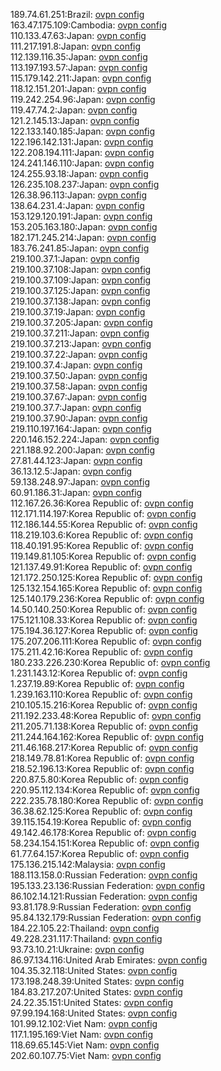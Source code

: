 189.74.61.251:Brazil: [ovpn config](vpn/189_74_61_251.ovpn)  
163.47.175.109:Cambodia: [ovpn config](vpn/163_47_175_109.ovpn)  
110.133.47.63:Japan: [ovpn config](vpn/110_133_47_63.ovpn)  
111.217.191.8:Japan: [ovpn config](vpn/111_217_191_8.ovpn)  
112.139.116.35:Japan: [ovpn config](vpn/112_139_116_35.ovpn)  
113.197.193.57:Japan: [ovpn config](vpn/113_197_193_57.ovpn)  
115.179.142.211:Japan: [ovpn config](vpn/115_179_142_211.ovpn)  
118.12.151.201:Japan: [ovpn config](vpn/118_12_151_201.ovpn)  
119.242.254.96:Japan: [ovpn config](vpn/119_242_254_96.ovpn)  
119.47.74.2:Japan: [ovpn config](vpn/119_47_74_2.ovpn)  
121.2.145.13:Japan: [ovpn config](vpn/121_2_145_13.ovpn)  
122.133.140.185:Japan: [ovpn config](vpn/122_133_140_185.ovpn)  
122.196.142.131:Japan: [ovpn config](vpn/122_196_142_131.ovpn)  
122.208.194.111:Japan: [ovpn config](vpn/122_208_194_111.ovpn)  
124.241.146.110:Japan: [ovpn config](vpn/124_241_146_110.ovpn)  
124.255.93.18:Japan: [ovpn config](vpn/124_255_93_18.ovpn)  
126.235.108.237:Japan: [ovpn config](vpn/126_235_108_237.ovpn)  
126.38.96.113:Japan: [ovpn config](vpn/126_38_96_113.ovpn)  
138.64.231.4:Japan: [ovpn config](vpn/138_64_231_4.ovpn)  
153.129.120.191:Japan: [ovpn config](vpn/153_129_120_191.ovpn)  
153.205.163.180:Japan: [ovpn config](vpn/153_205_163_180.ovpn)  
182.171.245.214:Japan: [ovpn config](vpn/182_171_245_214.ovpn)  
183.76.241.85:Japan: [ovpn config](vpn/183_76_241_85.ovpn)  
219.100.37.1:Japan: [ovpn config](vpn/219_100_37_1.ovpn)  
219.100.37.108:Japan: [ovpn config](vpn/219_100_37_108.ovpn)  
219.100.37.109:Japan: [ovpn config](vpn/219_100_37_109.ovpn)  
219.100.37.125:Japan: [ovpn config](vpn/219_100_37_125.ovpn)  
219.100.37.138:Japan: [ovpn config](vpn/219_100_37_138.ovpn)  
219.100.37.19:Japan: [ovpn config](vpn/219_100_37_19.ovpn)  
219.100.37.205:Japan: [ovpn config](vpn/219_100_37_205.ovpn)  
219.100.37.211:Japan: [ovpn config](vpn/219_100_37_211.ovpn)  
219.100.37.213:Japan: [ovpn config](vpn/219_100_37_213.ovpn)  
219.100.37.22:Japan: [ovpn config](vpn/219_100_37_22.ovpn)  
219.100.37.4:Japan: [ovpn config](vpn/219_100_37_4.ovpn)  
219.100.37.50:Japan: [ovpn config](vpn/219_100_37_50.ovpn)  
219.100.37.58:Japan: [ovpn config](vpn/219_100_37_58.ovpn)  
219.100.37.67:Japan: [ovpn config](vpn/219_100_37_67.ovpn)  
219.100.37.7:Japan: [ovpn config](vpn/219_100_37_7.ovpn)  
219.100.37.90:Japan: [ovpn config](vpn/219_100_37_90.ovpn)  
219.110.197.164:Japan: [ovpn config](vpn/219_110_197_164.ovpn)  
220.146.152.224:Japan: [ovpn config](vpn/220_146_152_224.ovpn)  
221.188.92.200:Japan: [ovpn config](vpn/221_188_92_200.ovpn)  
27.81.44.123:Japan: [ovpn config](vpn/27_81_44_123.ovpn)  
36.13.12.5:Japan: [ovpn config](vpn/36_13_12_5.ovpn)  
59.138.248.97:Japan: [ovpn config](vpn/59_138_248_97.ovpn)  
60.91.186.31:Japan: [ovpn config](vpn/60_91_186_31.ovpn)  
112.167.26.36:Korea Republic of: [ovpn config](vpn/112_167_26_36.ovpn)  
112.171.114.197:Korea Republic of: [ovpn config](vpn/112_171_114_197.ovpn)  
112.186.144.55:Korea Republic of: [ovpn config](vpn/112_186_144_55.ovpn)  
118.219.103.6:Korea Republic of: [ovpn config](vpn/118_219_103_6.ovpn)  
118.40.191.95:Korea Republic of: [ovpn config](vpn/118_40_191_95.ovpn)  
119.149.81.105:Korea Republic of: [ovpn config](vpn/119_149_81_105.ovpn)  
121.137.49.91:Korea Republic of: [ovpn config](vpn/121_137_49_91.ovpn)  
121.172.250.125:Korea Republic of: [ovpn config](vpn/121_172_250_125.ovpn)  
125.132.154.165:Korea Republic of: [ovpn config](vpn/125_132_154_165.ovpn)  
125.140.179.236:Korea Republic of: [ovpn config](vpn/125_140_179_236.ovpn)  
14.50.140.250:Korea Republic of: [ovpn config](vpn/14_50_140_250.ovpn)  
175.121.108.33:Korea Republic of: [ovpn config](vpn/175_121_108_33.ovpn)  
175.194.36.127:Korea Republic of: [ovpn config](vpn/175_194_36_127.ovpn)  
175.207.206.111:Korea Republic of: [ovpn config](vpn/175_207_206_111.ovpn)  
175.211.42.16:Korea Republic of: [ovpn config](vpn/175_211_42_16.ovpn)  
180.233.226.230:Korea Republic of: [ovpn config](vpn/180_233_226_230.ovpn)  
1.231.143.12:Korea Republic of: [ovpn config](vpn/1_231_143_12.ovpn)  
1.237.19.89:Korea Republic of: [ovpn config](vpn/1_237_19_89.ovpn)  
1.239.163.110:Korea Republic of: [ovpn config](vpn/1_239_163_110.ovpn)  
210.105.15.216:Korea Republic of: [ovpn config](vpn/210_105_15_216.ovpn)  
211.192.233.48:Korea Republic of: [ovpn config](vpn/211_192_233_48.ovpn)  
211.205.71.138:Korea Republic of: [ovpn config](vpn/211_205_71_138.ovpn)  
211.244.164.162:Korea Republic of: [ovpn config](vpn/211_244_164_162.ovpn)  
211.46.168.217:Korea Republic of: [ovpn config](vpn/211_46_168_217.ovpn)  
218.149.78.81:Korea Republic of: [ovpn config](vpn/218_149_78_81.ovpn)  
218.52.196.13:Korea Republic of: [ovpn config](vpn/218_52_196_13.ovpn)  
220.87.5.80:Korea Republic of: [ovpn config](vpn/220_87_5_80.ovpn)  
220.95.112.134:Korea Republic of: [ovpn config](vpn/220_95_112_134.ovpn)  
222.235.78.180:Korea Republic of: [ovpn config](vpn/222_235_78_180.ovpn)  
36.38.62.125:Korea Republic of: [ovpn config](vpn/36_38_62_125.ovpn)  
39.115.154.19:Korea Republic of: [ovpn config](vpn/39_115_154_19.ovpn)  
49.142.46.178:Korea Republic of: [ovpn config](vpn/49_142_46_178.ovpn)  
58.234.154.151:Korea Republic of: [ovpn config](vpn/58_234_154_151.ovpn)  
61.77.64.157:Korea Republic of: [ovpn config](vpn/61_77_64_157.ovpn)  
175.136.215.142:Malaysia: [ovpn config](vpn/175_136_215_142.ovpn)  
188.113.158.0:Russian Federation: [ovpn config](vpn/188_113_158_0.ovpn)  
195.133.23.136:Russian Federation: [ovpn config](vpn/195_133_23_136.ovpn)  
86.102.14.121:Russian Federation: [ovpn config](vpn/86_102_14_121.ovpn)  
93.81.178.9:Russian Federation: [ovpn config](vpn/93_81_178_9.ovpn)  
95.84.132.179:Russian Federation: [ovpn config](vpn/95_84_132_179.ovpn)  
184.22.105.22:Thailand: [ovpn config](vpn/184_22_105_22.ovpn)  
49.228.231.117:Thailand: [ovpn config](vpn/49_228_231_117.ovpn)  
93.73.10.21:Ukraine: [ovpn config](vpn/93_73_10_21.ovpn)  
86.97.134.116:United Arab Emirates: [ovpn config](vpn/86_97_134_116.ovpn)  
104.35.32.118:United States: [ovpn config](vpn/104_35_32_118.ovpn)  
173.198.248.39:United States: [ovpn config](vpn/173_198_248_39.ovpn)  
184.83.217.207:United States: [ovpn config](vpn/184_83_217_207.ovpn)  
24.22.35.151:United States: [ovpn config](vpn/24_22_35_151.ovpn)  
97.99.194.168:United States: [ovpn config](vpn/97_99_194_168.ovpn)  
101.99.12.102:Viet Nam: [ovpn config](vpn/101_99_12_102.ovpn)  
117.1.195.169:Viet Nam: [ovpn config](vpn/117_1_195_169.ovpn)  
118.69.65.145:Viet Nam: [ovpn config](vpn/118_69_65_145.ovpn)  
202.60.107.75:Viet Nam: [ovpn config](vpn/202_60_107_75.ovpn)  
